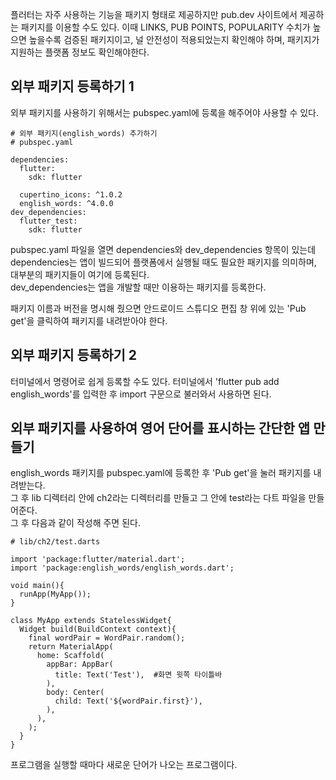 플러터는 자주 사용하는 기능을 패키지 형태로 제공하지만 pub.dev 사이트에서 제공하는 패키지를 이용할 수도 있다. 이때 LINKS, PUB POINTS, POPULARITY 수치가 높으면 높을수록 검증된 패키지이고, 널 안전성이 적용되었는지 확인해야 하며, 패키지가 지원하는 플랫폼 정보도 확인해야한다.  

## 외부 패키지 등록하기 1

외부 패키지를 사용하기 위해서는 pubspec.yaml에 등록을 해주어야 사용할 수 있다.
```
# 외부 패키지(english_words) 추가하기
# pubspec.yaml

dependencies:
  flutter:
    sdk: flutter
    
  cupertino_icons: ^1.0.2
  english_words: ^4.0.0
dev_dependencies:
  flutter_test:
    sdk: flutter
```
pubspec.yaml 파일을 열면 dependencies와 dev_dependencies 항목이 있는데 dependencies는 앱이 빌드되어 플랫폼에서 실행될 때도 필요한 패키지를 의미하며, 대부분의 패키지들이 여기에 등록된다.  
dev_dependencies는 앱을 개발할 때만 이용하는 패키지를 등록한다.  

패키지 이름과 버전을 명시해 줬으면 안드로이드 스튜디오 편집 창 위에 있는 'Pub get'을 클릭하여 패키지를 내려받아야 한다.

## 외부 패키지 등록하기 2

터미널에서 명령어로 쉽게 등록할 수도 있다. 터미널에서 'flutter pub add english_words'를 입력한 후 import 구문으로 불러와서 사용하면 된다.

## 외부 패키지를 사용하여 영어 단어를 표시하는 간단한 앱 만들기

english_words 패키지를 pubspec.yaml에 등록한 후 'Pub get'을 눌러 패키지를 내려받는다.  
그 후 lib 디렉터리 안에 ch2라는 디렉터리를 만들고 그 안에 test라는 다트 파일을 만들어준다.  
그 후 다음과 같이 작성해 주면 된다.
```
# lib/ch2/test.darts

import 'package:flutter/material.dart';
import 'package:english_words/english_words.dart';

void main(){
  runApp(MyApp());
}

class MyApp extends StatelessWidget{
  Widget build(BuildContext context){
    final wordPair = WordPair.random();
    return MaterialApp(
      home: Scaffold(
        appBar: AppBar(
          title: Text('Test'),  #화면 윗쪽 타이틀바
        ),
        body: Center(
          child: Text('${wordPair.first}'),
        ),
      ),
    );
  }
}

```
프로그램을 실행할 때마다 새로운 단어가 나오는 프로그램이다.